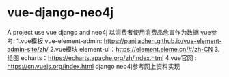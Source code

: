 # vue-django-neo4j
A project use vue django and neo4j
以消费者使用消费品危害作为数据
vue参考:
1.vue模板 vue-element-admin: https://panjiachen.github.io/vue-element-admin-site/zh/
2.vue模块 element-ui：https://element.eleme.cn/#/zh-CN
3.绘图 echarts：https://echarts.apache.org/zh/index.html
4.vue官网 : https://cn.vuejs.org/index.html
django neo4j参考网上资料实现
